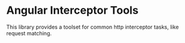 # Angular Interceptor Tools

This library provides a toolset for common http interceptor tasks, like request matching. 

